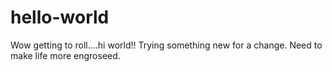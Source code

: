 # hello-world
Wow getting to roll....hi world!!
Trying something new for a change. Need to make life more engroseed.
